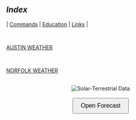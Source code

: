 <link rel="stylesheet" href="dark-theme.css">

## _Index_

| [Commands](./commands.md) | [Education](./education.md) | [Links](./links.md) |

<br>

<a class="weatherwidget-io" href="https://forecast7.com/en/30d27n97d74/austin/?unit=us" data-label_1="AUSTIN" data-label_2="WEATHER" data-theme="original">AUSTIN WEATHER</a>
<script>
!function(d,s,id){var js,fjs=d.getElementsByTagName(s)[0];if(!d.getElementById(id)){js=d.createElement(s);js.id=id;js.src='https://weatherwidget.io/js/widget.min.js';fjs.parentNode.insertBefore(js,fjs);}}(document,'script','weatherwidget-io-js');
</script>

<br>

<a class="weatherwidget-io" href="https://forecast7.com/en/36d85n76d29/norfolk/?unit=us" data-label_1="NORFOLK" data-label_2="WEATHER" data-theme="original" >NORFOLK WEATHER</a>
<script>
!function(d,s,id){var js,fjs=d.getElementsByTagName(s)[0];if(!d.getElementById(id)){js=d.createElement(s);js.id=id;js.src='https://weatherwidget.io/js/widget.min.js';fjs.parentNode.insertBefore(js,fjs);}}(document,'script','weatherwidget-io-js');
</script>

<br>

<center>
    <img src="https://www.hamqsl.com/solar101vhf.php" alt="Solar-Terrestrial Data">
</center>

<br> 

<div style="text-align: center;">
  <button onclick="openPopup()" style="padding: 10px 20px; font-size: 16px;">Open Forecast</button>
</div>

<div id="popup" style="display:none; position:fixed; top:10%; left:10%; width:80%; height:80%; background:white; border:1px solid black; box-shadow:0px 0px 10px rgba(0,0,0,0.5); z-index:1000; overflow:auto;">
  <button onclick="closePopup()" style="float:right; margin:10px; padding: 5px 10px; font-size: 14px;">Close</button>
  <iframe src="[https://[dwelli201.github.io/docs/forecast.html](https://services.swpc.noaa.gov/text/3-day-forecast.txt)](https://services.swpc.noaa.gov/text/3-day-forecast.txt)" style="width:100%; height:90%; border:none;"></iframe>
</div>

<script>
  function openPopup() {
    document.getElementById('popup').style.display = 'block';
  }

  function closePopup() {
    document.getElementById('popup').style.display = 'none';
  }
</script>
